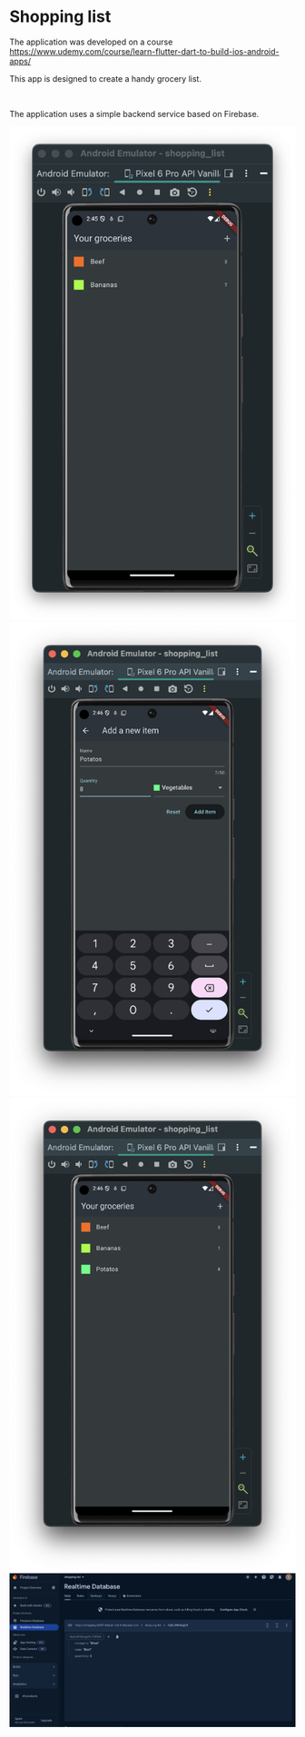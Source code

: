 # Shopping list
The application was developed on a course https://www.udemy.com/course/learn-flutter-dart-to-build-ios-android-apps/

This app is designed to create a handy grocery list.

<br>

The application uses a simple backend service based on Firebase.

![Main categories](./screenshots/screenshot1.png)
![Main categories](./screenshots/screenshot2.png)
![Main categories](./screenshots/screenshot3.png)
![Main categories](./screenshots/screenshot4.png)
